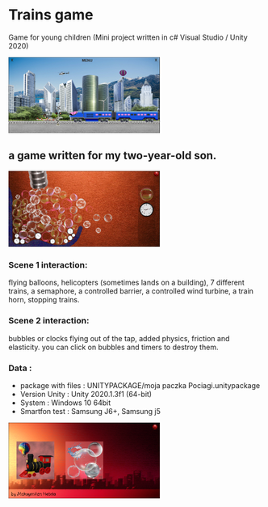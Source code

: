 # Trains game 
Game for young children 
(Mini project written in c# Visual Studio / Unity 2020)

<img src="./projectScreenImage/Trains3.png" width=300/>

## a game written for my two-year-old son.
<img src="./projectScreenImage/Trains2.png" width=300/>

### Scene 1 interaction:
flying balloons, helicopters (sometimes lands on a building), 7 different trains, a semaphore, a controlled barrier, a controlled wind turbine, a train horn, stopping trains.
### Scene 2 interaction:
bubbles or clocks flying out of the tap, added physics, friction and elasticity. you can click on bubbles and timers to destroy them.

### Data :
<ul>
<li>package with files : UNITYPACKAGE/moja paczka Pociagi.unitypackage</li>
<li>Version Unity : Unity 2020.1.3f1 (64-bit)</li>
<li>System : Windows 10 64bit</li>
<li>Smartfon test : Samsung J6+, Samsung j5</li>
</ul>

<img src="./projectScreenImage/Trains1.png" width=300/>
